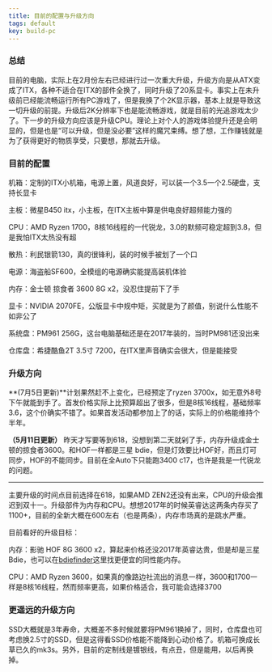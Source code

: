 ```yaml
---
title: 目前的配置与升级方向
tags: default
key: build-pc
---
```


### 总结
目前的电脑，实际上在2月份左右已经进行过一次重大升级，升级方向是从ATX变成了ITX，各种不适合在ITX的部件全换了，同时升级了20系显卡。事实上在未升级前已经能流畅运行所有PC游戏了，但是我换了个2K显示器，基本上就是导致这一切升级的前提。升级后2K分辨率下也是能流畅游戏，就是目前的光追游戏太少了。下一步的升级方向应该是升级CPU。理论上对个人的游戏体验提升还是会明显的，但是也是“可以升级，但是没必要”这样的魔咒束缚。想了想，工作赚钱就是为了获得更好的物质享受，只要想，那就去升级。


### 目前的配置
机箱：定制的ITX小机箱，电源上置，风道良好，可以装一个3.5一个2.5硬盘，支持长显卡

主板：微星B450 itx，小主板，在ITX主板中算是供电良好超频能力强的

CPU：AMD Ryzen 1700，8核16线程的一代锐龙，3.0的默频可稳定超到3.8，但是我怕ITX太热没有超

散热：利民银箭130，真的很锋利，装的时候手被划了一个口

电源：海盗船SF600，全模组的电源确实能提高装机体验

内存：金士顿 掠食者 3600 8G x2，没忍住提前下了手

显卡：NVIDIA 2070FE，公版显卡中规中矩，买就是为了颜值，别说什么性能不如非公了

系统盘：PM961 256G，这台电脑基础还是在2017年装的，当时PM981还没出来

仓库盘：希捷酷鱼2T 3.5寸 7200，在ITX里声音确实会很大，但是能接受


### 升级方向
**(7月5日更新)**计划果然赶不上变化，已经预定了ryzen 3700x，如无意外8号下午就能到手了。首发价格实际上比预算超出了很多，但是8核16线程，基础频率3.6，这个价确实不错了。如果首发活动都参加上了的话，实际上的价格能维持个半年。


**（5月11日更新）** 昨天才写要等到618，没想到第二天就剁了手，内存升级成金士顿的掠食者3600。和HOF一样都是三星 bdie，但是灯效要比HOF好，而且灯可同步，HOF的不能同步。目前在全Auto下只能跑3400 c17，也许是我是一代锐龙的问题。

--------------------------------------

主要升级的时间点目前选择在618，如果AMD ZEN2还没有出来，CPU的升级会推迟到双十一。升级部件为内存和CPU。想想2017年的时候英睿达这两条内存买了1100+，目前的全新大概在600左右（也是两条），内存市场真的是跳水严重。

目前看好的升级目标：

内存：影驰 HOF 8G 3600 x2，算起来价格还没2017年英睿达贵，但是却是三星Bdie，也可以在[bdiefinder](https://benzhaomin.github.io/bdiefinder/)这里找更便宜的同性能内存。

CPU：AMD Ryzen 3600，如果真的像路边社流出的消息一样，3600和1700一样是8核16线程，然而频率更高，如果价格适合，我可能会选择3700


### 更遥远的升级方向
SSD大概就是3年寿命，大概差不多时候就要将PM961换掉了，同时，仓库盘也可考虑换2.5寸的SSD，但是这得看SSD价格能不能降到心动价格了。机箱可换成长草已久的mk3s。另外，目前的定制线是镀银线，有点丑，但是能用，以后再换掉。









[-_-]:xx